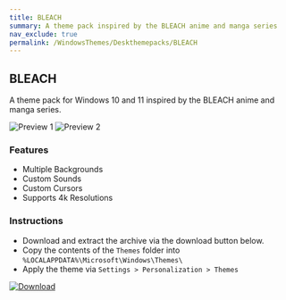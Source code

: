 ```yaml
---
title: BLEACH
summary: A theme pack inspired by the BLEACH anime and manga series
nav_exclude: true
permalink: /WindowsThemes/Deskthemepacks/BLEACH
---
```


## BLEACH

A theme pack for Windows 10 and 11 inspired by the BLEACH anime and manga series.

![Preview 1](https://gitlab.com/the-back-room/deskthemepacks/sfw/bleach/-/raw/main/Extras/Preview.bmp)
![Preview 2](https://gitlab.com/the-back-room/deskthemepacks/sfw/bleach/-/raw/main/Extras/Preview-2.bmp)

### Features

- Multiple Backgrounds
- Custom Sounds
- Custom Cursors
- Supports 4k Resolutions

### Instructions

- Download and extract the archive via the download button below.
- Copy the contents of the `Themes` folder into `%LOCALAPPDATA%\Microsoft\Windows\Themes\`
- Apply the theme via `Settings > Personalization > Themes`

[![Download](https://img.shields.io/badge/Download-black?style=for-the-badge&logo=gitlab&logoColor=white&logoSize=auto&labelColor=red&color=black&cacheSeconds=3600)](https://gitlab.com/the-back-room/deskthemepacks/sfw/bleach/-/archive/main/bleach-main.zip)
